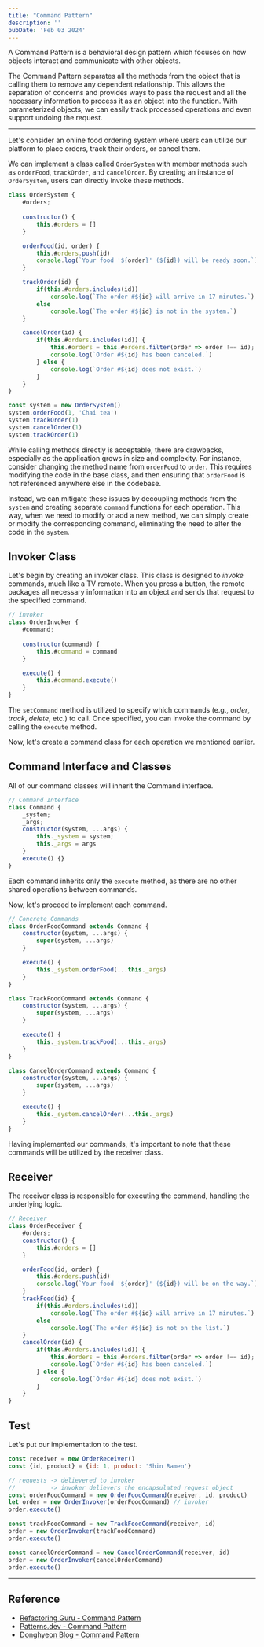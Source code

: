 ```yaml
---
title: "Command Pattern"
description: ''
pubDate: 'Feb 03 2024'
---
```


A Command Pattern is a behavioral design pattern which focuses on how objects interact and communicate with other objects. 

The Command Pattern separates all the methods from the object that is calling them to remove any dependent relationship. This allows the separation of concerns and provides ways to pass the request and all the necessary information to process it as an object into the function. With parameterized objects, we can easily track processed operations and even support undoing the request.

---

Let's consider an online food ordering system where users can utilize our platform to place orders, track their orders, or cancel them.

We can implement a class called `OrderSystem` with member methods such as `orderFood`, `trackOrder`, and `cancelOrder`. By creating an instance of `OrderSystem`, users can directly invoke these methods.

```js
class OrderSystem {
	#orders;
	
	constructor() {
		this.#orders = []
	}

	orderFood(id, order) {
		this.#orders.push(id)
		console.log(`Your food '${order}' (${id}) will be ready soon.`);
	}

	trackOrder(id) {
		if(this.#orders.includes(id))
			console.log(`The order #${id} will arrive in 17 minutes.`)
		else
			console.log(`The order #${id} is not in the system.`)	
	}

	cancelOrder(id) {
		if(this.#orders.includes(id)) {
			this.#orders = this.#orders.filter(order => order !== id);
			console.log(`Order #${id} has been canceled.`)
		} else {
			console.log(`Order #${id} does not exist.`)
		}
	}
}

const system = new OrderSystem()
system.orderFood(1, 'Chai tea')
system.trackOrder(1)
system.cancelOrder(1)
system.trackOrder(1)
```


While calling methods directly is acceptable, there are drawbacks, especially as the application grows in size and complexity. For instance, consider changing the method name from `orderFood` to `order`. This requires modifying the code in the base class, and then ensuring that `orderFood` is not referenced anywhere else in the codebase.

Instead, we can mitigate these issues by decoupling methods from the `system` and creating separate `command` functions for each operation. This way, when we need to modify or add a new method, we can simply create or modify the corresponding command, eliminating the need to alter the code in the `system`.

## Invoker Class

Let's begin by creating an invoker class. This class is designed to _invoke_ commands, much like a TV remote. When you press a button, the remote packages all necessary information into an object and sends that request to the specified command.

```js
// invoker 
class OrderInvoker {
	#command;
	
	constructor(command) {
		this.#command = command
	}

	execute() {
		this.#command.execute()
	}
}
```

The `setCommand` method is utilized to specify which commands (e.g., _order_, _track_, _delete_, etc.) to call. Once specified, you can invoke the command by calling the `execute` method.

Now, let's create a command class for each operation we mentioned earlier.

## Command Interface and Classes

All of our command classes will inherit the Command interface. 

```js
// Command Interface
class Command {
	_system;
	_args;
	constructor(system, ...args) {
		this._system = system;
		this._args = args
	}
	execute() {}
}
```

Each command inherits only the `execute` method, as there are no other shared operations between commands.

Now, let's proceed to implement each command.

```js
// Concrete Commands
class OrderFoodCommand extends Command {
	constructor(system, ...args) {
		super(system, ...args)
	}

	execute() {
		this._system.orderFood(...this._args)
	}
}

class TrackFoodCommand extends Command {
	constructor(system, ...args) {
		super(system, ...args)
	}

	execute() {
		this._system.trackFood(...this._args)
	}
}

class CancelOrderCommand extends Command {
	constructor(system, ...args) {
		super(system, ...args)
	}

	execute() {
		this._system.cancelOrder(...this._args)
	}
}
```

Having implemented our commands, it's important to note that these commands will be utilized by the receiver class.

## Receiver

The receiver class is responsible for executing the command, handling the underlying logic.

```js
// Receiver 
class OrderReceiver {
	#orders;
	constructor() {
		this.#orders = []
	}

	orderFood(id, order) {
		this.#orders.push(id)
		console.log(`Your food '${order}' (${id}) will be on the way.`);
	}
	trackFood(id) {
		if(this.#orders.includes(id))
			console.log(`The order #${id} will arrive in 17 minutes.`)
		else
			console.log(`The order #${id} is not on the list.`)	
	}
	cancelOrder(id) {
		if(this.#orders.includes(id)) {
			this.#orders = this.#orders.filter(order => order !== id);
			console.log(`Order #${id} has been canceled.`)
		} else {
			console.log(`Order #${id} does not exist.`)
		}
	}
}
```

## Test

Let's put our implementation to the test.

```js
const receiver = new OrderReceiver()
const {id, product} = {id: 1, product: 'Shin Ramen'}

// requests -> delievered to invoker 
//          -> invoker delievers the encapsulated request object
const orderFoodCommand = new OrderFoodCommand(receiver, id, product)
let order = new OrderInvoker(orderFoodCommand) // invoker
order.execute()

const trackFoodCommand = new TrackFoodCommand(receiver, id)
order = new OrderInvoker(trackFoodCommand)
order.execute()

const cancelOrderCommand = new CancelOrderCommand(receiver, id)
order = new OrderInvoker(cancelOrderCommand)
order.execute()
```

---

## Reference
- [Refactoring Guru - Command Pattern](https://refactoring.guru/design-patterns/command)
- [Patterns.dev - Command Pattern](https://www.patterns.dev/vanilla/command-pattern)
- [Donghyeon Blog - Command Pattern](https://donghyeon.dev/design%20pattern/2020/05/20/%EC%BB%A4%EB%A7%A8%EB%93%9C-%ED%8C%A8%ED%84%B4/)
